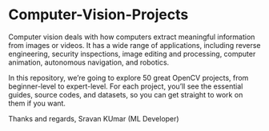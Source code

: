# Computer-Vision-Projects
Computer vision deals with how computers extract meaningful information from images or videos. It has a wide range of applications, including reverse engineering, security inspections, image editing and processing, computer animation, autonomous navigation, and robotics. 

In this repository, we’re going to explore 50 great OpenCV projects, from beginner-level to expert-level. For each project, you’ll see the essential guides, source codes, and datasets, so you can get straight to work on them if you want.

Thanks and regards,
Sravan KUmar (ML Developer)
